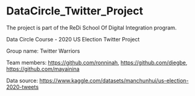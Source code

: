 # DataCircle_Twitter_Project
The project is part of the ReDi School Of Digital Integration program.

Data Circle Course - 2020 US Election Twitter Project

Group name: Twitter Warriors

Team members: https://github.com/ronninah, https://github.com/diegbe, https://github.com/mayainina

Data source: https://www.kaggle.com/datasets/manchunhui/us-election-2020-tweets

